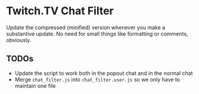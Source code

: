 Twitch.TV Chat Filter
==================

Update the compressed (minified) version whenever you make a substantive update.  No need for small things like formatting or comments, obviously.

TODOs
-----------
- Update the script to work both in the popout chat and in the normal chat
- Merge `chat_filter.js` into `chat_filter.user.js` so we only have to maintain one file
